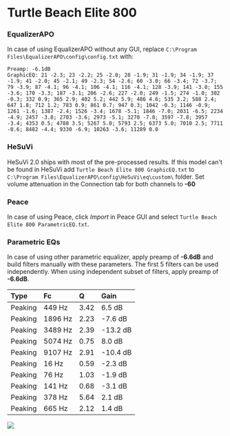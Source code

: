 # Turtle Beach Elite 800

### EqualizerAPO
In case of using EqualizerAPO without any GUI, replace `C:\Program Files\EqualizerAPO\config\config.txt`
with:
```
Preamp: -6.1dB
GraphicEQ: 21 -2.3; 23 -2.2; 25 -2.0; 28 -1.9; 31 -1.9; 34 -1.9; 37 -1.9; 41 -2.0; 45 -2.1; 49 -2.3; 54 -2.6; 60 -3.0; 66 -3.4; 72 -3.7; 79 -3.9; 87 -4.1; 96 -4.1; 106 -4.1; 116 -4.1; 128 -3.9; 141 -3.8; 155 -3.6; 170 -3.3; 187 -3.1; 206 -2.6; 227 -2.0; 249 -1.5; 274 -1.0; 302 -0.3; 332 0.9; 365 2.9; 402 5.2; 442 5.9; 486 4.6; 535 3.2; 588 2.4; 647 1.8; 712 1.2; 783 0.9; 861 0.7; 947 0.3; 1042 -0.3; 1146 -0.9; 1261 -1.6; 1387 -2.4; 1526 -3.4; 1678 -5.1; 1846 -7.0; 2031 -6.5; 2234 -4.9; 2457 -3.8; 2703 -3.6; 2973 -5.1; 3270 -7.8; 3597 -7.8; 3957 -3.4; 4353 0.5; 4788 3.5; 5267 5.0; 5793 2.5; 6373 5.0; 7010 2.5; 7711 -0.6; 8482 -4.4; 9330 -6.9; 10263 -3.6; 11289 0.0
```

### HeSuVi
HeSuVi 2.0 ships with most of the pre-processed results. If this model can't be found in HeSuVi add
`Turtle Beach Elite 800 GraphicEQ.txt` to `C:\Program Files\EqualizerAPO\config\HeSuVi\eq\custom\` folder.
Set volume attenuation in the Connection tab for both channels to **-60**

### Peace
In case of using Peace, click *Import* in Peace GUI and select `Turtle Beach Elite 800 ParametricEQ.txt`.

### Parametric EQs
In case of using other parametric equalizer, apply preamp of **-6.6dB** and build filters manually
with these parameters. The first 5 filters can be used independently.
When using independent subset of filters, apply preamp of **-6.6dB**.

| Type    | Fc      |    Q | Gain     |
|:--------|:--------|:-----|:---------|
| Peaking | 449 Hz  | 3.42 | 6.5 dB   |
| Peaking | 1896 Hz | 2.23 | -7.6 dB  |
| Peaking | 3489 Hz | 2.39 | -13.2 dB |
| Peaking | 5074 Hz | 0.75 | 8.0 dB   |
| Peaking | 9107 Hz | 2.91 | -10.4 dB |
| Peaking | 16 Hz   | 0.59 | -2.3 dB  |
| Peaking | 76 Hz   | 1.03 | -1.9 dB  |
| Peaking | 141 Hz  | 0.68 | -3.1 dB  |
| Peaking | 378 Hz  | 5.64 | 2.1 dB   |
| Peaking | 665 Hz  | 2.12 | 1.4 dB   |

![](https://raw.githubusercontent.com/jaakkopasanen/AutoEq/master/results/rtings/rtings/Turtle%20Beach%20Elite%20800/Turtle%20Beach%20Elite%20800.png)